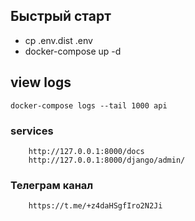 ## Быстрый старт
- cp .env.dist .env
- docker-compose up -d

## view logs
```
docker-compose logs --tail 1000 api
```



### services
````
    http://127.0.0.1:8000/docs
    http://127.0.0.1:8000/django/admin/
````
### Телеграм канал
````
    https://t.me/+z4daHSgfIro2N2Ji
````
